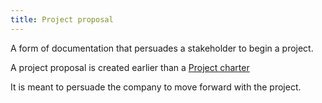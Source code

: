 ```yaml
---
title: Project proposal
---
```

A form of documentation that persuades a stakeholder to begin a project. 

A project proposal is created earlier than a [Project charter](danielesalvatore/project-management/project-initiation/project-charter.md)

It is meant to persuade the company to move forward with the project. 
